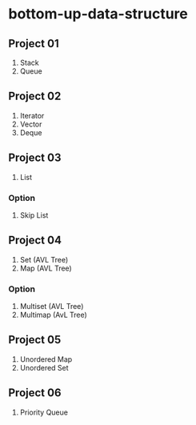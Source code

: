 # bottom-up-data-structure

## Project 01

1. Stack
2. Queue

## Project 02

1. Iterator
2. Vector
3. Deque

## Project 03

1. List

### Option

1. Skip List

## Project 04

1. Set (AVL Tree)
2. Map (AVL Tree)

### Option

1. Multiset (AVL Tree)
2. Multimap (AvL Tree)

## Project 05

1. Unordered Map
2. Unordered Set

## Project 06

1. Priority Queue